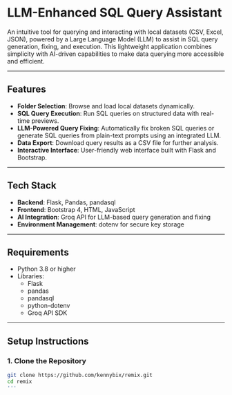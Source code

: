 # LLM-Enhanced SQL Query Assistant

An intuitive tool for querying and interacting with local datasets (CSV, Excel, JSON), powered by a Large Language Model (LLM) to assist in SQL query generation, fixing, and execution. This lightweight application combines simplicity with AI-driven capabilities to make data querying more accessible and efficient.

---

## Features
- **Folder Selection**: Browse and load local datasets dynamically.
- **SQL Query Execution**: Run SQL queries on structured data with real-time previews.
- **LLM-Powered Query Fixing**: Automatically fix broken SQL queries or generate SQL queries from plain-text prompts using an integrated LLM.
- **Data Export**: Download query results as a CSV file for further analysis.
- **Interactive Interface**: User-friendly web interface built with Flask and Bootstrap.

---

## Tech Stack
- **Backend**: Flask, Pandas, pandasql
- **Frontend**: Bootstrap 4, HTML, JavaScript
- **AI Integration**: Groq API for LLM-based query generation and fixing
- **Environment Management**: dotenv for secure key storage

---

## Requirements
- Python 3.8 or higher
- Libraries:
  - Flask
  - pandas
  - pandasql
  - python-dotenv
  - Groq API SDK

---

## Setup Instructions

### 1. Clone the Repository
```bash
git clone https://github.com/kennybix/remix.git
cd remix
'''
